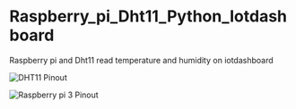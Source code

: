 # Raspberry_pi_Dht11_Python_Iotdashboard
Raspberry pi and Dht11 read temperature and humidity on iotdashboard

![DHT11 Pinout](https://github.com/electrocoder/Raspberry_pi_Dht11_Python_Iotdashboard/blob/master/dht11_pinout.png)

![Raspberry pi 3 Pinout](https://github.com/electrocoder/Raspberry_pi_Dht11_Python_Iotdashboard/blob/master/pi3_gpio.png)
